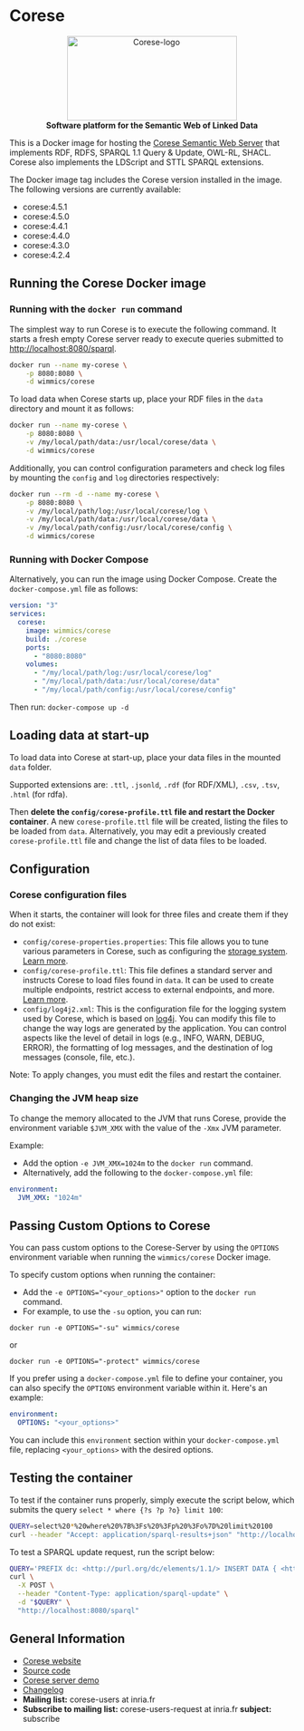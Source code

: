 <!-- markdownlint-configure-file { "MD004": { "style": "consistent" } } -->
<!-- markdownlint-disable MD033 -->

# Corese

<p align="center">
    <a href="https://project.inria.fr/corese/">
        <img src="https://user-images.githubusercontent.com/5692787/151987397-316a61f0-8098-4d37-a4e8-69180e33261a.svg" width="300" height="149" alt="Corese-logo">
    </a>
    <br>
    <strong>Software platform for the Semantic Web of Linked Data</strong>
</p>
<!-- markdownlint-enable MD033 -->

This is a Docker image for hosting the [Corese Semantic Web Server](https://project.inria.fr/corese/) that implements RDF, RDFS, SPARQL 1.1 Query & Update, OWL-RL, SHACL.
Corese also implements the LDScript and STTL SPARQL extensions.

The Docker image tag includes the Corese version installed in the image. The following versions are currently available:

- corese:4.5.1
- corese:4.5.0
- corese:4.4.1
- corese:4.4.0
- corese:4.3.0
- corese:4.2.4

## Running the Corese Docker image

### Running with the `docker run` command

The simplest way to run Corese is to execute the following command. It starts a fresh empty Corese server ready to execute queries submitted to <http://localhost:8080/sparql>.

```sh
docker run --name my-corese \
    -p 8080:8080 \
    -d wimmics/corese
```

To load data when Corese starts up, place your RDF files in the `data` directory and mount it as follows:

```sh
docker run --name my-corese \
    -p 8080:8080 \
    -v /my/local/path/data:/usr/local/corese/data \
    -d wimmics/corese
```

Additionally, you can control configuration parameters and check log files by mounting the `config` and `log` directories respectively:

```sh
docker run --rm -d --name my-corese \
    -p 8080:8080 \
    -v /my/local/path/log:/usr/local/corese/log \
    -v /my/local/path/data:/usr/local/corese/data \
    -v /my/local/path/config:/usr/local/corese/config \
    -d wimmics/corese
```

### Running with Docker Compose

Alternatively, you can run the image using Docker Compose.
Create the `docker-compose.yml` file as follows:

```yml
version: "3"
services:
  corese:
    image: wimmics/corese
    build: ./corese
    ports:
      - "8080:8080"
    volumes:
      - "/my/local/path/log:/usr/local/corese/log"
      - "/my/local/path/data:/usr/local/corese/data"
      - "/my/local/path/config:/usr/local/corese/config"
```

Then run: `docker-compose up -d`

## Loading data at start-up

To load data into Corese at start-up, place your data files in the mounted `data` folder.

Supported extensions are: `.ttl`, `.jsonld`, `.rdf` (for RDF/XML), `.csv`, `.tsv`, `.html` (for rdfa).

Then **delete the `config/corese-profile.ttl` file and restart the Docker container**.
A new `corese-profile.ttl` file will be created, listing the files to be loaded from `data`.
Alternatively, you may edit a previously created `corese-profile.ttl` file and change the list of data files to be loaded.

## Configuration

### Corese configuration files

When it starts, the container will look for three files and create them if they do not exist:

- `config/corese-properties.properties`: This file allows you to tune various parameters in Corese, such as configuring the [storage system](https://github.com/Wimmics/corese/blob/master/docs/storage/Configuring%20and%20Connecting%20to%20Different%20Storage%20Systems%20in%20Corese.md). [Learn more](https://github.com/Wimmics/corese/blob/master/corese-server/build-docker/corese/corese-default-properties.properties).
- `config/corese-profile.ttl`: This file defines a standard server and instructs Corese to load files found in `data`. It can be used to create multiple endpoints, restrict access to external endpoints, and more. [Learn more](https://github.com/Wimmics/corese/blob/master/docs/getting%20started/Getting%20Started%20With%20Corese-server.md).
- `config/log4j2.xml`: This is the configuration file for the logging system used by Corese, which is based on [log4j](https://logging.apache.org/log4j/2.x/manual/configuration.html). You can modify this file to change the way logs are generated by the application. You can control aspects like the level of detail in logs (e.g., INFO, WARN, DEBUG, ERROR), the formatting of log messages, and the destination of log messages (console, file, etc.).

Note: To apply changes, you must edit the files and restart the container.

### Changing the JVM heap size

To change the memory allocated to the JVM that runs Corese, provide the environment variable `$JVM_XMX` with the value of the `-Xmx` JVM parameter.

Example:

- Add the option `-e JVM_XMX=1024m` to the `docker run` command.
- Alternatively, add the following to the `docker-compose.yml` file:

```yml
environment:
  JVM_XMX: "1024m"
```

## Passing Custom Options to Corese

You can pass custom options to the Corese-Server by using the `OPTIONS` environment variable when running the `wimmics/corese` Docker image.

To specify custom options when running the container:

- Add the `-e OPTIONS="<your_options>"` option to the `docker run` command.
- For example, to use the `-su` option, you can run:

```shell
docker run -e OPTIONS="-su" wimmics/corese
```

or

```shell
docker run -e OPTIONS="-protect" wimmics/corese
```

If you prefer using a `docker-compose.yml` file to define your container, you can also specify the `OPTIONS` environment variable within it. Here's an example:

```yml
environment:
  OPTIONS: "<your_options>"
```

You can include this `environment` section within your `docker-compose.yml` file, replacing `<your_options>` with the desired options.

## Testing the container

To test if the container runs properly, simply execute the script below, which submits the query `select * where {?s ?p ?o} limit 100`:

```sh
QUERY=select%20*%20where%20%7B%3Fs%20%3Fp%20%3Fo%7D%20limit%20100
curl --header "Accept: application/sparql-results+json" "http://localhost:8080/sparql?query=$QUERY"
```

To test a SPARQL update request, run the script below:

```sh
QUERY='PREFIX dc: <http://purl.org/dc/elements/1.1/> INSERT DATA { <http://example/book1> dc:title "A new book" . }'
curl \
  -X POST \
  --header "Content-Type: application/sparql-update" \
  -d "$QUERY" \
  "http://localhost:8080/sparql"
```

## General Information

- [Corese website](https://project.inria.fr/corese)
- [Source code](https://github.com/Wimmics/corese)
- [Corese server demo](http://corese.inria.fr/)
- [Changelog](https://github.com/Wimmics/corese/blob/master/CHANGELOG.md)
- **Mailing list:** corese-users at inria.fr
- **Subscribe to mailing list:** corese-users-request at inria.fr **subject:** subscribe
